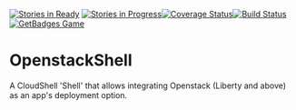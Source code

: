  [![Stories in Ready](https://badge.waffle.io/QualiSystems/Openstack-Shell.svg?label=ready&title=Ready)](http://waffle.io/QualiSystems/Openstack-Shell) [![Stories in Progress](https://badge.waffle.io/QualiSystems/Openstack-Shell.svg?label=in%20progress&title=In%20Progress)](http://waffle.io/QualiSystems/Openstack-Shell)[![Coverage Status](https://coveralls.io/repos/github/QualiSystems/Openstack-Shell/badge.svg?branch=develop)](https://coveralls.io/github/QualiSystems/Openstack-Shell?branch=develop)[![Build Status](https://travis-ci.org/QualiSystems/OpenStack-Shell.svg?branch=master)](https://travis-ci.org/QualiSystems/OpenStack-Shell)[![GetBadges Game](https://qualisystems-openstack-shell.getbadges.io/shield/company/qualisystems-openstack-shell)](https://qualisystems-openstack-shell.getbadges.io/?ref=shield-game)


# OpenstackShell
A CloudShell 'Shell' that allows integrating Openstack (Liberty and above) as an app's deployment option.

